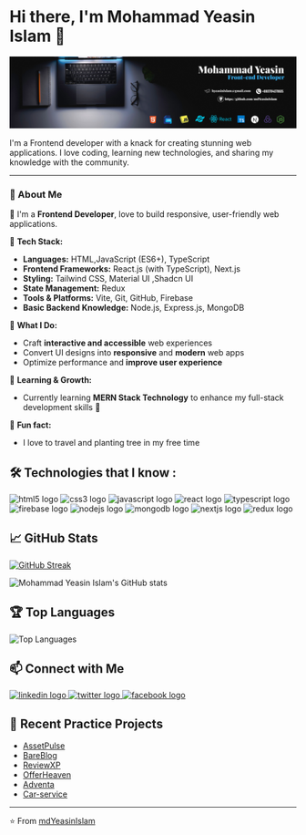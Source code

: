 # Hi there, I'm Mohammad Yeasin Islam 👋

![Profile Banner](https://github.com/mdYeasinIslam/mdYeasinIslam/blob/main/Front-end%20Developer%20(1584%20x%20396%20px).png?raw=true)

I'm a Frontend developer with a knack for creating stunning web applications. I love coding, learning new technologies, and sharing my knowledge with the community.

---

### **🚀 About Me**  
👋 I'm a **Frontend Developer**, love to build responsive, user-friendly web applications.  

🔹 **Tech Stack:**  
  - **Languages:** HTML,JavaScript (ES6+), TypeScript 
  - **Frontend Frameworks:** React.js (with TypeScript), Next.js  
  - **Styling:** Tailwind CSS, Material UI ,Shadcn UI
  - **State Management:** Redux
  - **Tools & Platforms:** Vite, Git, GitHub, Firebase
  - **Basic Backend Knowledge:** Node.js, Express.js, MongoDB  

🔹 **What I Do:**  
  - Craft **interactive and accessible** web experiences  
  - Convert UI designs into **responsive** and **modern** web apps  
  - Optimize performance and **improve user experience**  

🔹 **Learning & Growth:**  
  - Currently learning **MERN Stack Technology** to enhance my full-stack development skills 🚀  

🔹 **Fun fact:**  
  - I love to travel and planting tree in my free time 
###

## 🛠️ Technologies that I know :
<div align="left">
  <img src="https://cdn.jsdelivr.net/gh/devicons/devicon/icons/html5/html5-original.svg" width="30" height="30" alt="html5 logo" />
  <img src="https://cdn.jsdelivr.net/gh/devicons/devicon/icons/css3/css3-original.svg" width="30" height="30" alt="css3 logo" />
  <img src="https://cdn.jsdelivr.net/gh/devicons/devicon/icons/javascript/javascript-original.svg" width="30" height="30" alt="javascript logo" />
  <img src="https://cdn.jsdelivr.net/gh/devicons/devicon/icons/react/react-original-wordmark.svg" width="30" height="30" alt="react logo" />
  <img src="https://cdn.jsdelivr.net/gh/devicons/devicon/icons/typescript/typescript-original.svg" width="30" height="30" alt="typescript logo" />
  <img src="https://cdn.jsdelivr.net/gh/devicons/devicon/icons/firebase/firebase-plain.svg" width="30" height="30" alt="firebase logo" />
  <img src="https://cdn.jsdelivr.net/gh/devicons/devicon/icons/nodejs/nodejs-original.svg" width="30" height="30" alt="nodejs logo" />
  <img src="https://cdn.jsdelivr.net/gh/devicons/devicon/icons/mongodb/mongodb-original.svg" width="30" height="30" alt="mongodb logo" />
  <img src="https://cdn.jsdelivr.net/gh/devicons/devicon/icons/nextjs/nextjs-original.svg" width="30" height="30" alt="nextjs logo" />
  <img src="https://cdn.jsdelivr.net/gh/devicons/devicon/icons/redux/redux-original.svg" width="30" height="30" alt="redux logo" />
</div>



###

## 📈 GitHub Stats
<div align="left">
<a href="https://git.io/streak-stats">
<img src="https://nirzak-streak-stats.vercel.app?user=yeasinrahman26&theme=transparent&border_radius=5" alt="GitHub Streak" />
</a>
</div>

![Mohammad Yeasin Islam's GitHub stats](https://github-readme-stats.vercel.app/api?username=mdYeasinIslam&show_icons=true&theme=radical)

## 🏆 Top Languages
![Top Languages](https://github-readme-stats.vercel.app/api/top-langs/?username=mdYeasinIslam&layout=compact&theme=radical)

## 📫 Connect with Me
<div align="left">
  <a href="https://www.linkedin.com/in/mohammad-yeasin-islam" target="_blank">
    <img src="https://raw.githubusercontent.com/maurodesouza/profile-readme-generator/master/src/assets/icons/social/linkedin/default.svg" width="52" height="40" alt="linkedin logo"  />
  </a>
  <a href="https://x.com/hyeasinislam" target="_blank">
    <img src="https://raw.githubusercontent.com/maurodesouza/profile-readme-generator/master/src/assets/icons/social/twitter/default.svg" width="52" height="40" alt="twitter logo"  />
  </a>
  <a href="https://www.facebook.com/profile.php?id=100011183114419" target="_blank">
    <img src="https://raw.githubusercontent.com/maurodesouza/profile-readme-generator/master/src/assets/icons/social/facebook/default.svg" width="52" height="40" alt="facebook logo"  />
  </a>
</div>

###
<!-- [![Portfolio](https://img.shields.io/badge/-Portfolio-000000?style=flat&logo=firefox&logoColor=white)](https://yourportfolio.com) -->

## 📝 Recent Practice Projects
- [AssetPulse](https://asset-pulse-system.netlify.app/)
- [BareBlog](https://a11-bareblog.web.app)
- [ReviewXP](https://unrivaled-sunflower-a3c76c.netlify.app/)
- [OfferHeaven](https://practice-firebase-58.web.app/category/1)
- [Adventa](https://655b09c18ad8c550c822db8b--aquamarine-mochi-76b629.netlify.app/home)
- [Car-service](https://practice-firebase-58-41d5d.web.app/home)

---

⭐️ From [mdYeasinIslam](https://github.com/mdYeasinIslam)
